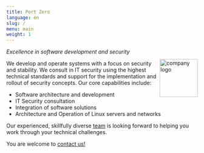 ```yaml
---
title: Port Zero
language: en
slug: /
menu: main
weight: 1
---
```

<img src="img/logo.svg" alt="company logo" width="100px" style="float:right; margin-top:2em; margin-left:0.5em "/>

*Excellence in software development and security*


We develop and operate systems with a focus on security and stability. We consult in IT security using the highest technical standards and support for the implementation and rollout of security concepts. Our core capabilities include:

* Software architecture and development
* IT Security consultation
* Integration of software solutions
* Architecture and Operation of Linux servers and networks

Our experienced, skillfully diverse [team](/team/) is looking forward to helping you work through your technical challenges.

You are welcome to [contact us!](/contact/)

